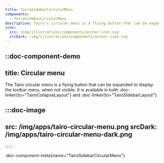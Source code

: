 ```yaml
---
title: TairoSidebarCircularMenu
components:
  - TairoSidebarCircularMenu
description: Tairo's circular menu is a flying button that can be expanded to display the toolbar menu, when not visible.
icon:
  src: /img/illustrations/components/anchor-icon.svg
  srcDark: /img/illustrations/components/anchor-icon.svg
---
```



::doc-component-demo
---
title: Circular menu
---
The Tairo circular menu is a flying button that can be expanded to display the toolbar menu, when not visible. It is available in both :doc-linker{to="TairoCollapseLayout"} and :doc-linker{to="TairoSidebarLayout"}.

:::doc-image
---
src: /img/apps/tairo-circular-menu.png
srcDark: /img/apps/tairo-circular-menu-dark.png
---
:::
::

:doc-component-meta{name="TairoSidebarCircularMenu"}